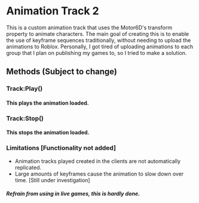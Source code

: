 # Animation Track 2

This is a custom animation track that uses the Motor6D's transform property to animate characters. The main goal of creating this is to enable the use of keyframe sequences traditionally, without needing to upload the animations to Roblox.
Personally, I got tired of uploading animations to each group that I plan on publishing my games to, so I tried to make a solution.


## Methods (Subject to change)

### Track:Play()

#### This plays the animation loaded.

### Track:Stop()

#### This stops the animation loaded.

### Limitations [Functionality not added]
  * Animation tracks played created in the clients are not automatically replicated.
  * Large amounts of keyframes cause the animation to slow down over time. [Still under investigation]

##### Refrain from using in live games, this is hardly done.
